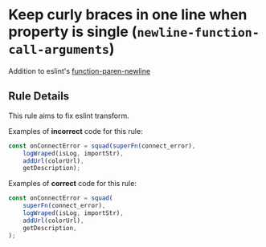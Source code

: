 # Keep curly braces in one line when property is single (`newline-function-call-arguments`)

Addition to eslint's [function-paren-newline](https://eslint.org/docs/rules/function-paren-newline)

## Rule Details

This rule aims to fix eslint transform.

Examples of **incorrect** code for this rule:

```js
const onConnectError = squad(superFn(connect_error),
    logWraped(isLog, importStr),
    addUrl(colorUrl),
    getDescription);
```

Examples of **correct** code for this rule:

```js
const onConnectError = squad(
    superFn(connect_error),
    logWraped(isLog, importStr),
    addUrl(colorUrl),
    getDescription,
);
```
